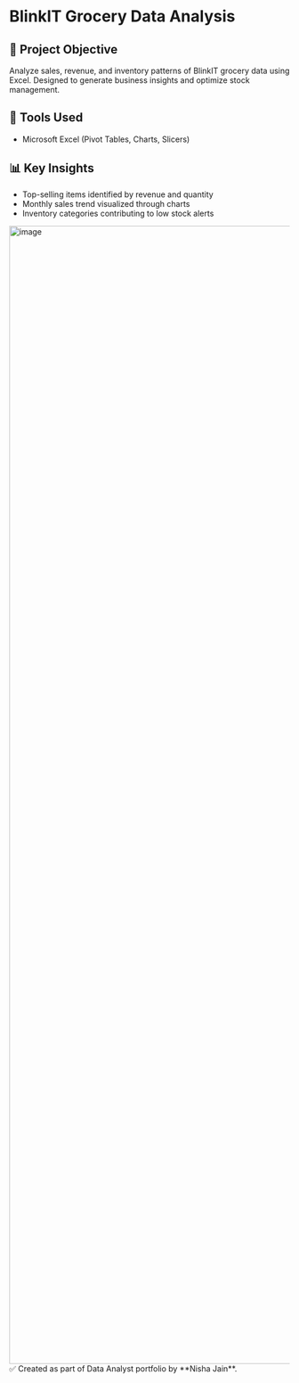 
# BlinkIT Grocery Data Analysis

## 📌 Project Objective
Analyze sales, revenue, and inventory patterns of BlinkIT grocery data using Excel. Designed to generate business insights and optimize stock management.

## 🧰 Tools Used
- Microsoft Excel (Pivot Tables, Charts, Slicers)

## 📊 Key Insights
- Top-selling items identified by revenue and quantity
- Monthly sales trend visualized through charts
- Inventory categories contributing to low stock alerts

<img width="4211" height="2042" alt="image" src="https://github.com/user-attachments/assets/216d542b-f67b-4b2d-8638-d9a10dc4e280" />
✅ Created as part of Data Analyst portfolio by **Nisha Jain**.

